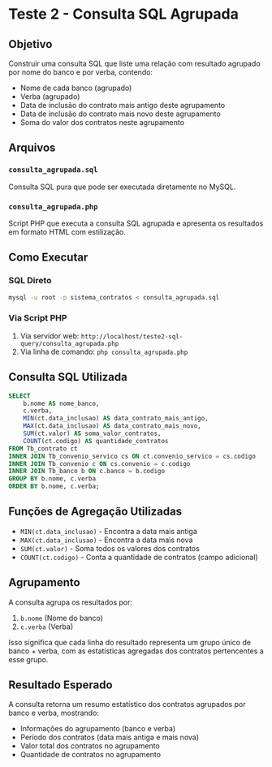 # Teste 2 - Consulta SQL Agrupada

## Objetivo
Construir uma consulta SQL que liste uma relação com resultado agrupado por nome do banco e por verba, contendo:
- Nome de cada banco (agrupado)
- Verba (agrupado)
- Data de inclusão do contrato mais antigo deste agrupamento
- Data de inclusão do contrato mais novo deste agrupamento
- Soma do valor dos contratos neste agrupamento

## Arquivos

### `consulta_agrupada.sql`
Consulta SQL pura que pode ser executada diretamente no MySQL.

### `consulta_agrupada.php`
Script PHP que executa a consulta SQL agrupada e apresenta os resultados em formato HTML com estilização.

## Como Executar

### SQL Direto
```bash
mysql -u root -p sistema_contratos < consulta_agrupada.sql
```

### Via Script PHP
1. Via servidor web: `http://localhost/teste2-sql-query/consulta_agrupada.php`
2. Via linha de comando: `php consulta_agrupada.php`

## Consulta SQL Utilizada

```sql
SELECT 
    b.nome AS nome_banco,
    c.verba,
    MIN(ct.data_inclusao) AS data_contrato_mais_antigo,
    MAX(ct.data_inclusao) AS data_contrato_mais_novo,
    SUM(ct.valor) AS soma_valor_contratos,
    COUNT(ct.codigo) AS quantidade_contratos
FROM Tb_contrato ct
INNER JOIN Tb_convenio_servico cs ON ct.convenio_servico = cs.codigo
INNER JOIN Tb_convenio c ON cs.convenio = c.codigo
INNER JOIN Tb_banco b ON c.banco = b.codigo
GROUP BY b.nome, c.verba
ORDER BY b.nome, c.verba;
```

## Funções de Agregação Utilizadas

- `MIN(ct.data_inclusao)` - Encontra a data mais antiga
- `MAX(ct.data_inclusao)` - Encontra a data mais nova
- `SUM(ct.valor)` - Soma todos os valores dos contratos
- `COUNT(ct.codigo)` - Conta a quantidade de contratos (campo adicional)

## Agrupamento

A consulta agrupa os resultados por:
1. `b.nome` (Nome do banco)
2. `c.verba` (Verba)

Isso significa que cada linha do resultado representa um grupo único de banco + verba, com as estatísticas agregadas dos contratos pertencentes a esse grupo.

## Resultado Esperado

A consulta retorna um resumo estatístico dos contratos agrupados por banco e verba, mostrando:
- Informações do agrupamento (banco e verba)
- Período dos contratos (data mais antiga e mais nova)
- Valor total dos contratos no agrupamento
- Quantidade de contratos no agrupamento
